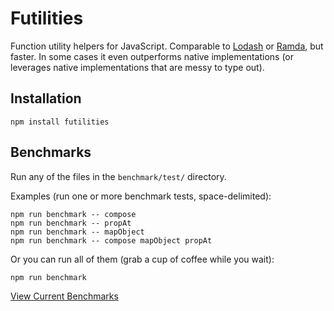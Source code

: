 # Futilities

Function utility helpers for JavaScript. Comparable to [Lodash](https://lodash.com) or [Ramda](https://ramdajs.com), but faster. In some cases it even outperforms native implementations (or leverages native implementations that are messy to type out).

## Installation

```
npm install futilities
```

## Benchmarks

Run any of the files in the `benchmark/test/` directory.

Examples (run one or more benchmark tests, space-delimited):
```
npm run benchmark -- compose
npm run benchmark -- propAt
npm run benchmark -- mapObject
npm run benchmark -- compose mapObject propAt
```

Or you can run all of them (grab a cup of coffee while you wait):

```
npm run benchmark
```

[View Current Benchmarks](https://github.com/arizonatribe/futilities/blob/master/BENCHMARKS.md)
